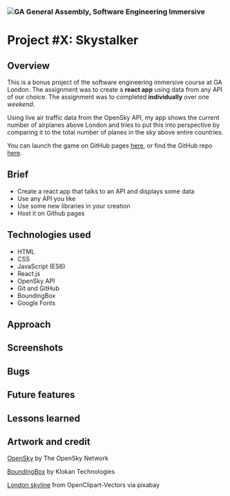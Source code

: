 
### ![GA](https://cloud.githubusercontent.com/assets/40461/8183776/469f976e-1432-11e5-8199-6ac91363302b.png) General Assembly, Software Engineering Immersive
# Project #X: Skystalker
 

## Overview

This is a bonus project of the software engineering immersive course at GA London. The assignment was to create a **react app** using data from any API of our choice. The assignment was to completed **individually** over one *weekend*. 

Using live air traffic data from the OpenSky API, my app shows the current number of airplanes above London and tries to put this into perspective by comparing it to the total number of planes in the sky above entire countries.

You can launch the game on GitHub pages [here](https://katheich.github.io/project-x/), or find the GitHub repo [here](https://github.com/katheich/project-x).

## Brief

- Create a react app that talks to an API and displays some data
- Use any API you like
- Use some new libraries in your creation
- Host it on Github pages

## Technologies used

- HTML
- CSS
- JavaScript (ES6)
- React.js
- OpenSky API
- Git and GitHub
- BoundingBox
- Google Fonts

## Approach

## Screenshots

## Bugs 

## Future features

## Lessons learned

## Artwork and credit

[OpenSky](https://opensky-network.org/apidoc/) by The OpenSky Network

[BoundingBox](https://boundingbox.klokantech.com/) by Klokan Technologies

[London skyline](https://pixabay.com/vectors/london-skyline-silhouette-city-155996/) from OpenClipart-Vectors via pixabay


